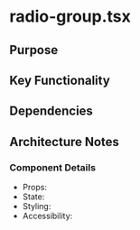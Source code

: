 # radio-group.tsx

## Purpose

## Key Functionality

## Dependencies

## Architecture Notes

### Component Details
- Props: 
- State: 
- Styling: 
- Accessibility: 
